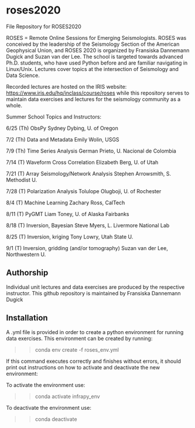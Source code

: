 # roses2020
File Repository for ROSES2020

ROSES = Remote Online Sessions for Emerging Seismologists. ROSES was conceived by the leadership of the Seismology Section of the American Geophysical Union, and ROSES 2020 is organized by Fransiska Dannemann Dugick and Suzan van der Lee. The school is targeted towards advanced Ph.D. students, who have used Python before and are familiar navigating in Linux/Unix. Lectures cover topics at the intersection of Seismology and Data Science. 

Recorded lectures are hosted on the IRIS website: https://www.iris.edu/hq/inclass/course/roses while this repository serves to maintain data exercises and lectures for the seismology community as a whole.  


Summer School Topics and Instructors:

6/25 (Th) ObsPy Sydney Dybing, U. of Oregon

7/2 (Th) Data and Metadata Emily Wolin, USGS

7/9 (Th) Time Series Analysis German Prieto, U. Nacional de Colombia

7/14 (T) Waveform Cross Correlation Elizabeth Berg, U. of Utah

7/21 (T) Array Seismology/Network Analysis Stephen Arrowsmith, S. Methodist U. 

7/28 (T) Polarization Analysis Tolulope Olugboji, U. of Rochester

8/4 (T) Machine Learning Zachary Ross, CalTech

8/11 (T) PyGMT Liam Toney, U. of Alaska Fairbanks

8/18 (T) Inversion, Bayesian Steve Myers, L. Livermore National Lab

8/25 (T) Inversion, kriging Tony Lowry, Utah State U.

9/1 (T) Inversion, gridding (and/or tomography) Suzan van der Lee, Northwestern U.

## Authorship
Individual unit lectures and data exercises are produced by the respective instructor.  This github repository is maintained by Fransiska Dannemann Dugick

## Installation
A .yml file is provided in order to create a python environment for running data exercises.  This environment can be created by running:

  >> conda env create -f roses_env.yml

If this command executes correctly and finishes without errors, it should print out instructions on how to activate and deactivate the new environment:

To activate the environment use:
  
  >> conda activate infrapy_env

To deactivate the environment use:

  >> conda deactivate

